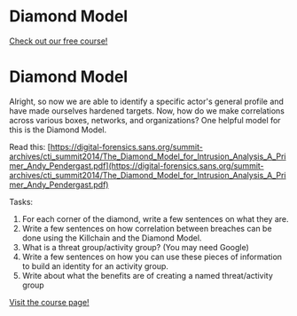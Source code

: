 # Diamond Model

[Check out our free course!](https://academy.hoppersroppers.org/mod/page/view.php?id=901)

# Diamond Model

Alright, so now we are able to identify a specific actor's general profile and have made ourselves hardened targets. Now, how do we make correlations across various boxes, networks, and organizations? One helpful model for this is the Diamond Model. 

Read this: [https://digital-forensics.sans.org/summit-archives/cti_summit2014/The_Diamond_Model_for_Intrusion_Analysis_A_Primer_Andy_Pendergast.pdf](https://digital-forensics.sans.org/summit-archives/cti_summit2014/The_Diamond_Model_for_Intrusion_Analysis_A_Primer_Andy_Pendergast.pdf)

Tasks:

1. For each corner of the diamond, write a few sentences on what they are. 
2. Write a few sentences on how correlation between breaches can be done using the Killchain and the Diamond Model.
3. What is a threat group/activity group? (You may need Google)
4. Write a few sentences on how you can use these pieces of information to build an identity for an activity group.
5. Write about what the benefits are of creating a named threat/activity group

[Visit the course page!](https://academy.hoppersroppers.org/mod/assign/view.php?id=901)
 